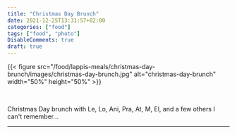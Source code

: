 ```yaml
---
title: "Christmas Day Brunch"
date: 2021-12-25T13:31:57+02:00
categories: ["food"]
tags: ["food", "photo"]
DisableComments: true
draft: true
---
```


{{< figure src="/food/lappis-meals/christmas-day-brunch/images/christmas-day-brunch.jpg" alt="christmas-day-brunch" width="50%" height="50%" >}}

<br>

Christmas Day brunch with Le, Lo, Ani, Pra, At, M, El, and a few others I can't remember...

---